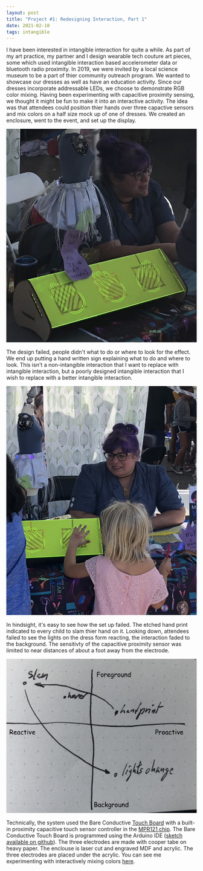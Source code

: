 ```yaml
---
layout: post
title: "Project #1: Redesigning Interaction, Part 1"
date: 2021-02-10
tags: intangible
---
```


I have been interested in intangible interaction for quite a while. As part of my art practice, my partner and I design wearable tech couture art pieces, some which used intangible interaction based accelerometer data or bluetooth radio proximity.  In 2019, we were invited by a local science museum to be a part of thier community outreach program. We wanted to showcase our dresses as well as have an education activity. Since our dresses incorporate addressable LEDs, we choose to demonstrate RGB color mixing. Having been experimenting with capacitive proximity sensing, we thought it might be fun to make it into an interactive activity. The idea was that attendees could position thier hands over three capactive sensors and mix colors on a half size mock up of one of dresses. We created an enclosure, went to the event, and set up the display. 

![the set up](/images/IMG_7156.jpeg)

The design failed, people didn't what to do or where to look for the effect. We end up putting a hand written sign explaining what to do and where to look. This isn't a non-intangible interaction that I want to replace with intangible interaction, but a poorly designed intangible interaction that I wish to replace with a better intangible interaction.

![bad design](/images/IMG_7158.jpeg)

In hindsight, it's easy to see how the set up failed. The etched hand print indicated to every child to slam thier hand on it. Looking down, attendees failed to see the lights on the dress form reacting, the interaction faded to the background. The sensitivty of the capacitive proximity sensor was limited to near distances of about a foot away from the electrode.

![interaction diagram](/images/IMG_4679.png)

Technically, the system used the Bare Conductive [Touch Board](https://www.bareconductive.com/shop/touch-board/) with a built-in proximity capacitive touch sensor controller in the [MPR121 chip](https://cdn-shop.adafruit.com/datasheets/MPR121.pdf). The Bare Conductive Touch Board is programmed using the Arduino IDE ([sketch available on github](https://github.com/halr/colorMixing)). The three electrodes are made with cooper tabe on heavy paper. The enclouse is laser cut and engraved MDF and acrylic. The three electrodes are placed under the acrylic. You can see me experimenting with interactively mixing colors [here](https://www.instagram.com/p/BvzP8GUn6hn/).
